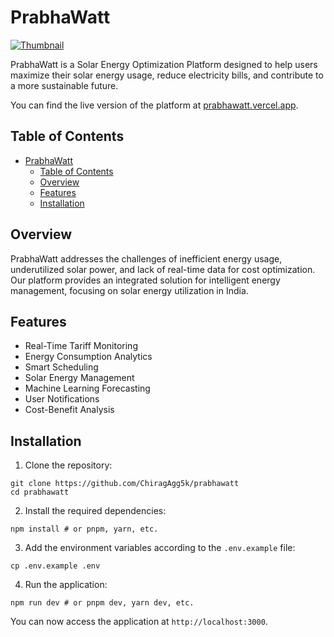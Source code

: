 # PrabhaWatt

[![Thumbnail](./assets/thumbnail.png)](https://prabhawatt.vercel.app/)

PrabhaWatt is a Solar Energy Optimization Platform designed to help users maximize their solar energy usage, reduce electricity bills, and contribute to a more sustainable future.

You can find the live version of the platform at [prabhawatt.vercel.app](https://prabhawatt.vercel.app/).

## Table of Contents

- [PrabhaWatt](#prabhawatt)
  - [Table of Contents](#table-of-contents)
  - [Overview](#overview)
  - [Features](#features)
  - [Installation](#installation)

## Overview

PrabhaWatt addresses the challenges of inefficient energy usage, underutilized solar power, and lack of real-time data for cost optimization. Our platform provides an integrated solution for intelligent energy management, focusing on solar energy utilization in India.

## Features

- Real-Time Tariff Monitoring
- Energy Consumption Analytics
- Smart Scheduling
- Solar Energy Management
- Machine Learning Forecasting
- User Notifications
- Cost-Benefit Analysis

## Installation

1. Clone the repository:

```
git clone https://github.com/ChiragAgg5k/prabhawatt
cd prabhawatt
```

2. Install the required dependencies:

```
npm install # or pnpm, yarn, etc.
```

3. Add the environment variables according to the `.env.example` file:

```
cp .env.example .env
```

4. Run the application:

```
npm run dev # or pnpm dev, yarn dev, etc.
```

You can now access the application at `http://localhost:3000`.
